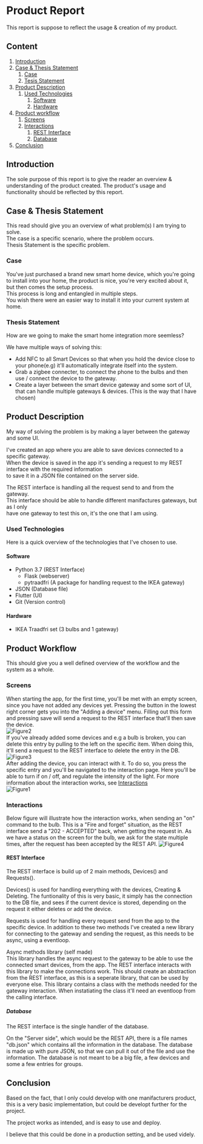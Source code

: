 # **Product Report**
This report is suppose to reflect the usage & creation of my product.

## **Content**
1. [Introduction](#Introduction)
2. [Case & Thesis Statement](#Case-&-Thesis-Statement)
    1. [Case](#Case)
    2. [Tesis Statement](#Thesis-Statement)
3. [Product Description](#Product-Description)
    1. [Used Technologies](#Used-Technologies)
        1. [Software](#Software)
        2. [Hardware](#Hardware)
4. [Product workflow](#Product-Workflow)
    1. [Screens](#Screens)
    2. [Interactions](#Interactions)
        1. [REST Interface](#REST-Interface)
        2. [Database](#Database)
5. [Conclusion](#Conclusion)

## **Introduction**

The sole purpose of this report is to give the reader an overview & understanding of the product created. The product's usage and functionality should be reflected by this report.

## **Case & Thesis Statement**

This read should give you an overview of what problem(s) I am trying to solve.  
The case is a specific scenario, where the problem occurs.  
Thesis Statement is the specific problem.

### **Case**

You've just purchased a brand new smart home device, which you're going to install into your home, the product is nice, you're very excited about it, but then comes the setup process.  
This process is long and entangled in multiple steps.  
You wish there were an easier way to install it into your current system at home.

### **Thesis Statement**

How are we going to make the smart home integration more seemless?

We have multiple ways of solving this:  
* Add NFC to all Smart Devices so that when you hold the device close to your phone(e.g) it'll automatically integrate itself into the system.
* Grab a zigbee connecter, to connect the phone to the bulbs and then use / connect the device to the gateway.
* Create a layer between the smart device gateway and some sort of UI, that can handle multiple gateways & devices. (This is the way that I have chosen)

## **Product Description**
My way of solving the problem is by making a layer between the gateway and some UI.

I've created an app where you are able to save devices connected to a specific gateway.  
When the device is saved in the app it's sending a request to my REST interface with the required information  
to save it in a JSON file contained on the server side.  

The REST interface is handling all the request send to and from the gateway.  
This interface should be able to handle different manifactures gateways, but as I only  
have one gateway to test this on, it's the one that I am using.

### **Used Technologies**
Here is a quick overview of the technologies that I've chosen to use.

#### Software
* Python 3.7 (REST Interface)
    * Flask (webserver)
    * pytraadfri (A package for handling request to the IKEA gateway)
* JSON (Database file)
* Flutter (UI)
* Git (Version control)

#### Hardware
* IKEA Traadfri set (3 bulbs and 1 gateway)

## **Product Workflow**
This should give you a well defined overview of the workflow and the system as a whole.

### **Screens**
When starting the app, for the first time, you'll be met with an empty screen, since you have not added any devices yet. Pressing the button in the lowest right corner gets you into the "Adding a device" menu. Filling out this form and pressing save will send a request to the REST interface that'll then save the device.  
![Figure2](addingDevice.jpg)  
If you've already added some devices and e.g a bulb is broken, you can delete this entry by pulling to the left on the specific item. When doing this, it'll send a request to the REST interface to delete the entry in the DB.  
![Figure3](deletingDevice.jpg)  
After adding the device, you can interact with it. To do so, you press the specific entry and you'll be navigated to the interaction page. Here you'll be able to turn if on / off, and regulate the intensity of the light. For more information about the interaction works, see [Interactions](#Interactions)  
![Figure1](navigation.jpg)  
  
### **Interactions**
Below figure will illustrate how the interaction works, when sending an "on" command to the bulb.
This is a "Fire and forget" situation, as the REST interface send a "202 - ACCEPTED" back, when getting the request in. As we have a status on the screen for the bulb, we ask for the state multiple times, after the request has been accepted by the REST API.
![Figure4](workflow.jpg)  

#### **REST Interface**
The REST interface is build up of 2 main methods, Devices() and Requests().  

Devices() is used for handling everything with the devices, Creating & Deleting. The funtionality of this is very basic, it simply has the connection to the DB file, and sees if the current device is stored, depending on the request it either deletes or add the device.  

Requests is used for handling every request send from the app to the specific device. In addition to these two methods I've created a new library for connecting to the gateway and sending the request, as this needs to be async, using a eventloop.  

Async methods library (self made)  
This library handles the async request to the gateway to be able to use the connected smart devices, from the app. The REST interface interacts with this library to make the connections work. This should create an abstraction from the REST interface, as this is a seperate library, that can be used by everyone else. This library contains a class with the methods needed for the gateway interaction. When instatiating the class it'll need an eventloop from the calling interface.  

##### **Database**
The REST interface is the single handler of the database.  

On the "Server side", which would be the REST API, there is a file names "db.json" which contains all the information in the database. The database is made up with pure JSON, so that we can pull it out of the file and use the information. The database is not meant to be a big file, a few devices and some a few entries for groups.

## **Conclusion**
Based on the fact, that I only could develop with one manifacturers product, this is a very basic implementation, but could be developt further for the project.

The project works as intended, and is easy to use and deploy.

I believe that this could be done in a production setting, and be used videly.